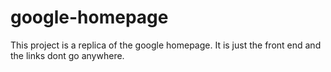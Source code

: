 # google-homepage
This project is a replica of the google homepage. It is just the front end and the links dont go anywhere.
